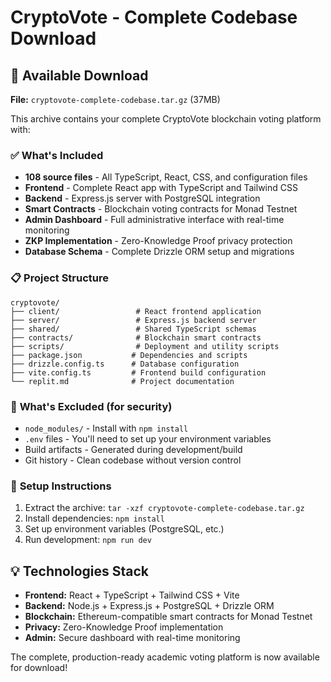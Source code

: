 # CryptoVote - Complete Codebase Download

## 📁 Available Download

**File:** `cryptovote-complete-codebase.tar.gz` (37MB)

This archive contains your complete CryptoVote blockchain voting platform with:

### ✅ **What's Included**
- **108 source files** - All TypeScript, React, CSS, and configuration files
- **Frontend** - Complete React app with TypeScript and Tailwind CSS
- **Backend** - Express.js server with PostgreSQL integration
- **Smart Contracts** - Blockchain voting contracts for Monad Testnet
- **Admin Dashboard** - Full administrative interface with real-time monitoring
- **ZKP Implementation** - Zero-Knowledge Proof privacy protection
- **Database Schema** - Complete Drizzle ORM setup and migrations

### 📋 **Project Structure**
```
cryptovote/
├── client/                 # React frontend application
├── server/                 # Express.js backend server
├── shared/                 # Shared TypeScript schemas
├── contracts/              # Blockchain smart contracts
├── scripts/                # Deployment and utility scripts
├── package.json           # Dependencies and scripts
├── drizzle.config.ts      # Database configuration
├── vite.config.ts         # Frontend build configuration
└── replit.md              # Project documentation
```

### 🔧 **What's Excluded (for security)**
- `node_modules/` - Install with `npm install`
- `.env` files - You'll need to set up your environment variables
- Build artifacts - Generated during development/build
- Git history - Clean codebase without version control

### 🚀 **Setup Instructions**
1. Extract the archive: `tar -xzf cryptovote-complete-codebase.tar.gz`
2. Install dependencies: `npm install`
3. Set up environment variables (PostgreSQL, etc.)
4. Run development: `npm run dev`

## 💡 **Technologies Stack**
- **Frontend:** React + TypeScript + Tailwind CSS + Vite
- **Backend:** Node.js + Express.js + PostgreSQL + Drizzle ORM
- **Blockchain:** Ethereum-compatible smart contracts for Monad Testnet
- **Privacy:** Zero-Knowledge Proof implementation
- **Admin:** Secure dashboard with real-time monitoring

The complete, production-ready academic voting platform is now available for download!